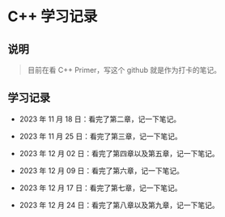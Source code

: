 # C++ 学习记录

## 说明

> 目前在看 C++ Primer，写这个 github 就是作为打卡的笔记。

## 学习记录

- 2023 年 11 月 18 日：看完了第二章，记一下笔记。

- 2023 年 11 月 25 日：看完了第三章，记一下笔记。

- 2023 年 12 月 02 日：看完了第四章以及第五章，记一下笔记。

- 2023 年 12 月 09 日：看完了第六章，记一下笔记。

- 2023 年 12 月 17 日：看完了第七章，记一下笔记。

- 2023 年 12 月 24 日：看完了第八章以及第九章，记一下笔记。
